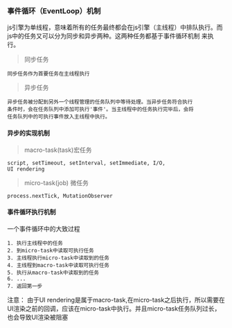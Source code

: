 ### 事件循环（EventLoop）机制
js引擎为单线程，意味着所有的任务最终都会在js引擎（主线程）中排队执行。而js中的任务又可以分为同步和异步两种。这两种任务都基于事件循环机制
来执行。
> 同步任务

    同步任务作为首要任务在主线程执行
> 异步任务
    
    异步任务被分配到另外一个线程管理的任务队列中等待处理。当异步任务符合执行
    条件时，会在任务队列中添加可执行'事件'。当主线程中的任务执行完毕后，会将
    任务队列中的可执行事件放入主线程中执行。
#### 异步的实现机制
> macro-task(task)宏任务
    
    script, setTimeout, setInterval, setImmediate, I/O,
    UI rendering 
> micro-task(job) 微任务    
    
    process.nextTick, MutationObserver
#### 事件循环执行机制
一个事件循环中的大致过程

    1. 执行主线程中的任务
    2. 到micro-task中读取可执行任务
    3. 主线程执行micro-task中读取到的任务
    4. 主线程到macro-task中读取可执行任务
    5. 执行从macro-task中读取到的任务
    6. ...
    7. 返回第一步
注意：
    由于UI rendering是属于macro-task,在micro-task之后执行，所以需要在UI渲染之前的回调，应该在micro-task中执行。并且micro-task任务队列过长，也会导致UI渲染被阻塞    
    
    